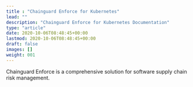 ```yaml
---
title : "Chainguard Enforce for Kubernetes"
lead: ""
description: "Chainguard Enforce for Kubernetes Documentation"
type: "article"
date: 2020-10-06T08:48:45+00:00
lastmod: 2020-10-06T08:48:45+00:00
draft: false
images: []
weight: 001
---
```


Chainguard Enforce is a comprehensive solution for software supply chain risk management.